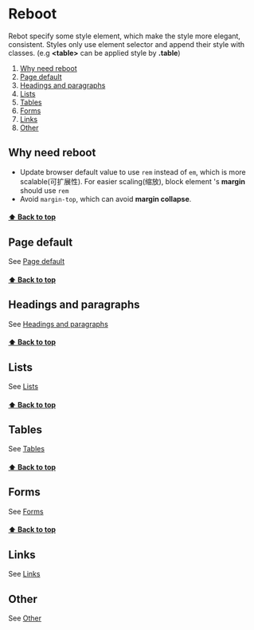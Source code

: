 [0.0]: #Reboot
[1.0]: #Why-need-reboot
[2.0]: #Page-default
[3.0]: #Headings-and-paragraphs
[4.0]: #Lists
[5.0]: #Tables
[6.0]: #Forms
[7.0]: #Links
[8.0]: #Other

[1]: 11000Page-default.md
[2]: 12000Headings-and-paragraphs.md
[3]: 13000Lists.md
[4]: 14000Tables.md
[5]: 15000Forms.md
[6]: 16000Links.md
[7]: 17000Other.md

# Reboot
Rebot specify some style element, which make the style more elegant, consistent.
Styles only use element selector and append their style with classes. (e.g **\<table>**
can be applied style by **.table**)

1. [Why need reboot][1.0]
2. [Page default][2.0]
3. [Headings and paragraphs][3.0]
4. [Lists][4.0]
5. [Tables][5.0]
6. [Forms][6.0]
7. [Links][7.0]
8. [Other][8.0]

## Why need reboot
* Update browser default value to use `rem` instead of `em`, which is more scalable(可扩展性).
  For easier scaling(缩放), block element 's **margin** should use `rem`
* Avoid `margin-top`, which can avoid **margin collapse**.
#### [⬆ Back to top][0.0]



## Page default
See [Page default][1]
#### [⬆ Back to top][0.0]


## Headings and paragraphs
See [Headings and paragraphs][2]
#### [⬆ Back to top][0.0]

## Lists
See [Lists][3]
#### [⬆ Back to top][0.0]


## Tables
See [Tables][4]
#### [⬆ Back to top][0.0]


## Forms
See [Forms][5]
#### [⬆ Back to top][0.0]

## Links
See [Links][6]

## Other
See [Other][7]

